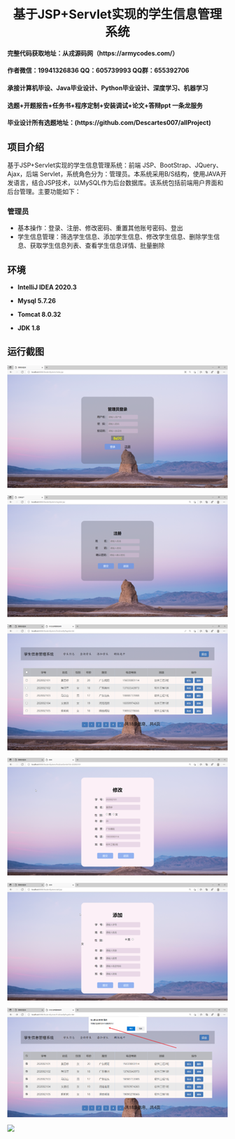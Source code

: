 <p><h1 align="center">基于JSP+Servlet实现的学生信息管理系统</h1></p>

<h4> 完整代码获取地址：从戎源码网（https://armycodes.com/） </h4>
<h4> 作者微信：19941326836 QQ：605739993 QQ群：655392706 </h4>
<h4> 承接计算机毕设、Java毕业设计、Python毕业设计、深度学习、机器学习 </h4>
<h4> 选题+开题报告+任务书+程序定制+安装调试+论文+答辩ppt 一条龙服务 </h4>
<h4> 毕业设计所有选题地址：(https://github.com/Descartes007/allProject) </h4>

## 项目介绍

基于JSP+Servlet实现的学生信息管理系统：前端 JSP、BootStrap、JQuery、Ajax，后端 Servlet，系统角色分为：管理员。本系统采用B/S结构，使用JAVA开发语言，结合JSP技术，以MySQL作为后台数据库。该系统包括前端用户界面和后台管理。主要功能如下：

### 管理员
- 基本操作：登录、注册、修改密码、重置其他账号密码、登出
- 学生信息管理：筛选学生信息、添加学生信息、修改学生信息、删除学生信息、获取学生信息列表、查看学生信息详情、批量删除

## 环境

- <b>IntelliJ IDEA 2020.3</b>

- <b>Mysql 5.7.26</b>

- <b>Tomcat 8.0.32</b>

- <b>JDK 1.8</b>


## 运行截图
![](screenshot/1.png)

![](screenshot/2.png)

![](screenshot/3.png)

![](screenshot/4.png)

![](screenshot/5.png)

![](screenshot/6.png)

![](screenshot/7.png)
